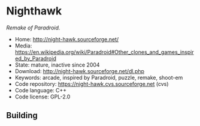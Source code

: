 # Nighthawk

_Remake of Paradroid._

- Home: http://night-hawk.sourceforge.net/
- Media: https://en.wikipedia.org/wiki/Paradroid#Other_clones_and_games_inspired_by_Paradroid
- State: mature, inactive since 2004
- Download: http://night-hawk.sourceforge.net/dl.php
- Keywords: arcade, inspired by Paradroid, puzzle, remake, shoot-em
- Code repository: https://night-hawk.cvs.sourceforge.net (cvs)
- Code language: C++
- Code license: GPL-2.0

## Building
